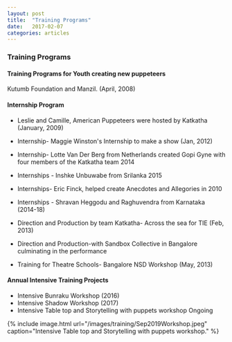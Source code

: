 ```yaml
---
layout: post
title:  "Training Programs"
date:   2017-02-07
categories: articles
---
```


<h3>Training Programs</h3>

<h4>Training Programs for Youth creating new puppeteers</h4>

Kutumb Foundation and Manzil. (April, 2008)

<h4> Internship Program  </h4>

- Leslie and Camille, American Puppeteers were hosted by Katkatha (January, 2009) 
- Internship- Maggie Winston's Internship to make a show (Jan, 2012)
- Internship- Lotte Van Der Berg from Netherlands created Gopi Gyne with four members of the Katkatha team 2014 
- Internships - Inshke Unbuwabe from Srilanka 2015
- Internships- Eric Finck, helped create Anecdotes and Allegories in 2010

- Internships - Shravan Heggodu and Raghuvendra from Karnataka (2014-18)
- Direction and Production by team Katkatha- Across the sea for TIE (Feb, 2013)
- Direction and Production-with  Sandbox Collective in Bangalore culminating in the performance

- Training for Theatre Schools- Bangalore NSD Workshop (May, 2013) 

<h4> Annual Intensive Training Projects  </h4>

- Intensive Bunraku Workshop (2016) 
- Intensive Shadow Workshop (2017) 
- Intensive Table top and Storytelling with puppets workshop Ongoing 

 {% include image.html url="/images/training/Sep2019Workshop.jpeg" caption="Intensive Table top and Storytelling with puppets workshop." %}
 